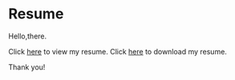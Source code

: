 Resume
=================
Hello,there.

Click [here](https://solarex.github.io/resume/) to view my resume.
Click [here](http://solarex.github.io/downloads/files/cv.pdf) to download my resume.

Thank you!
